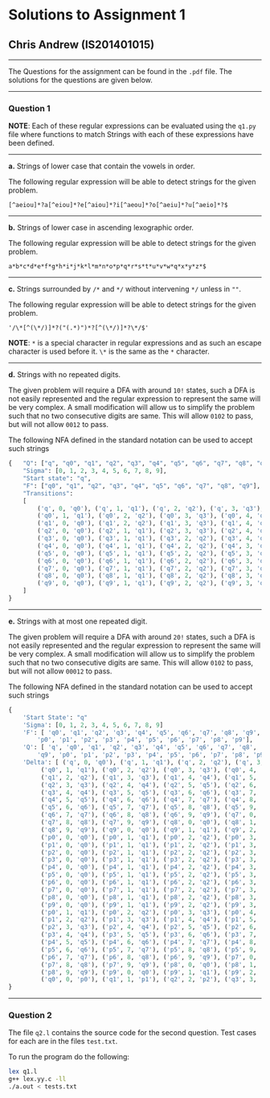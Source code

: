 # Solutions to Assignment 1
## Chris Andrew (IS201401015)
---
The Questions for the assignment can be found in the `.pdf` file.
The solutions for the questions are given below.

-------
### Question 1

__NOTE__: Each of these regular expressions can be evaluated using the `q1.py` file where functions to match Strings with each of these expressions have been defined.

------
**a.** Strings of lower case that contain the vowels in order.

The following regular expression will be able to detect strings for the given problem.
```
[^aeiou]*?a[^eiou]*?e[^aiou]*?i[^aeou]*?o[^aeiu]*?u[^aeio]*?$
```

----
**b.** Strings of lower case in ascending lexographic order.

The following regular expression will be able to detect strings for the given problem.
```
a*b*c*d*e*f*g*h*i*j*k*l*m*n*o*p*q*r*s*t*u*v*w*q*x*y*z*$
```

---
**c.** Strings surrounded by `/*` and `*/` without intervening `*/` unless in `""`.

The following regular expression will be able to detect strings for the given problem.
```
'/\*[^(\*/)]*?("(.*)")*?[^(\*/)]*?\*/$'
```
__NOTE__: `*` is a special character in regular expressions and as such an escape character is used before it. `\*` is the same as the `*` character.

---
**d.** Strings with no repeated digits.

The given problem will require a DFA with around `10!` states, such a DFA is not easily represented and the regular expression to represent the same will be very complex. A small modification will allow us to simplify the problem such that no two consecutive digits are same. This will allow `0102` to pass, but will not allow `0012` to pass.

The following NFA defined in the standard notation can be used to accept such strings
```python
{   "Q": ["q", "q0", "q1", "q2", "q3", "q4", "q5", "q6", "q7", "q8", "q9"],
    "Sigma": [0, 1, 2, 3, 4, 5, 6, 7, 8, 9],
    "Start state": "q",
    "F": ["q0", "q1", "q2", "q3", "q4", "q5", "q6", "q7", "q8", "q9"],
    "Transitions":
    [
        ('q', 0, 'q0'), ('q', 1, 'q1'), ('q', 2, 'q2'), ('q', 3, 'q3'), ('q', 4, 'q4'), ('q', 5, 'q5'), ('q', 6, 'q6'), ('q', 7, 'q7'), ('q', 8, 'q8'), ('q', 9, 'q9'),
        ('q0', 1, 'q1'), ('q0', 2, 'q2'), ('q0', 3, 'q3'), ('q0', 4, 'q4'), ('q0', 5, 'q5'), ('q0', 6, 'q6'), ('q0', 7, 'q7'), ('q0', 8, 'q8'), ('q0', 9, 'q9'),
        ('q1', 0, 'q0'), ('q1', 2, 'q2'), ('q1', 3, 'q3'), ('q1', 4, 'q4'), ('q1', 5, 'q5'), ('q1', 6, 'q6'), ('q1', 7, 'q7'), ('q1', 8, 'q8'), ('q1', 9, 'q9'),
        ('q2', 0, 'q0'), ('q2', 1, 'q1'), ('q2', 3, 'q3'), ('q2', 4, 'q4'), ('q2', 5, 'q5'), ('q2', 6, 'q6'), ('q2', 7, 'q7'), ('q2', 8, 'q8'), ('q2', 9, 'q9'),
        ('q3', 0, 'q0'), ('q3', 1, 'q1'), ('q3', 2, 'q2'), ('q3', 4, 'q4'), ('q3', 5, 'q5'), ('q3', 6, 'q6'), ('q3', 7, 'q7'), ('q3', 8, 'q8'), ('q3', 9, 'q9'),
        ('q4', 0, 'q0'), ('q4', 1, 'q1'), ('q4', 2, 'q2'), ('q4', 3, 'q3'), ('q4', 5, 'q5'), ('q4', 6, 'q6'), ('q4', 7, 'q7'), ('q4', 8, 'q8'), ('q4', 9, 'q9'),
        ('q5', 0, 'q0'), ('q5', 1, 'q1'), ('q5', 2, 'q2'), ('q5', 3, 'q3'), ('q5', 4, 'q4'), ('q5', 6, 'q6'), ('q5', 7, 'q7'), ('q5', 8, 'q8'), ('q5', 9, 'q9'),
        ('q6', 0, 'q0'), ('q6', 1, 'q1'), ('q6', 2, 'q2'), ('q6', 3, 'q3'), ('q6', 4, 'q4'), ('q6', 5, 'q5'), ('q6', 7, 'q7'), ('q6', 8, 'q8'), ('q6', 9, 'q9'),
        ('q7', 0, 'q0'), ('q7', 1, 'q1'), ('q7', 2, 'q2'), ('q7', 3, 'q3'), ('q7', 4, 'q4'), ('q7', 5, 'q5'), ('q7', 6, 'q6'), ('q7', 8, 'q8'), ('q7', 9, 'q9'),
        ('q8', 0, 'q0'), ('q8', 1, 'q1'), ('q8', 2, 'q2'), ('q8', 3, 'q3'), ('q8', 4, 'q4'), ('q8', 5, 'q5'), ('q8', 6, 'q6'), ('q8', 7, 'q7'), ('q8', 9, 'q9'),
        ('q9', 0, 'q0'), ('q9', 1, 'q1'), ('q9', 2, 'q2'), ('q9', 3, 'q3'), ('q9', 4, 'q4'), ('q9', 5, 'q5'), ('q9', 6, 'q6'), ('q9', 7, 'q7'), ('q9', 8, 'q8')
    ]
}
```

---
**e.** Strings with at most one repeated digit.

The given problem will require a DFA with around `20!` states, such a DFA is not easily represented and the regular expression to represent the same will be very complex. A small modification will allow us to simplify the problem such that no two consecutive digits are same. This will allow `0102` to pass, but will not allow `00012` to pass.

The following NFA defined in the standard notation can be used to accept such strings
```python
{
	'Start State': "q"
	'Sigma': [0, 1, 2, 3, 4, 5, 6, 7, 8, 9]
	'F': [ 'q0', 'q1', 'q2', 'q3', 'q4', 'q5', 'q6', 'q7', 'q8', 'q9',
		'p0', 'p1', 'p2', 'p3', 'p4', 'p5', 'p6', 'p7', 'p8', 'p9'],
	'Q': [ 'q', 'q0', 'q1', 'q2', 'q3', 'q4', 'q5', 'q6', 'q7', 'q8',
		'q9', 'p0', 'p1', 'p2', 'p3', 'p4', 'p5', 'p6', 'p7', 'p8', 'p9'],
	'Delta': [ ('q', 0, 'q0'), ('q', 1, 'q1'), ('q', 2, 'q2'), ('q', 3, 'q3'), ('q', 4, 'q4'), ('q', 5, 'q5'), ('q', 6, 'q6'), ('q', 7, 'q7'), ('q', 8, 'q8'), ('q', 9, 'q9'),
		 ('q0', 1, 'q1'), ('q0', 2, 'q2'), ('q0', 3, 'q3'), ('q0', 4, 'q4'), ('q0', 5, 'q5'), ('q0', 6, 'q6'), ('q0', 7, 'q7'), ('q0', 8, 'q8'), ('q0', 9, 'q9'), ('q1', 0, 'q0'),
		 ('q1', 2, 'q2'), ('q1', 3, 'q3'), ('q1', 4, 'q4'), ('q1', 5, 'q5'), ('q1', 6, 'q6'), ('q1', 7, 'q7'), ('q1', 8, 'q8'), ('q1', 9, 'q9'), ('q2', 0, 'q0'), ('q2', 1, 'q1'),
		 ('q2', 3, 'q3'), ('q2', 4, 'q4'), ('q2', 5, 'q5'), ('q2', 6, 'q6'), ('q2', 7, 'q7'), ('q2', 8, 'q8'), ('q2', 9, 'q9'), ('q3', 0, 'q0'), ('q3', 1, 'q1'), ('q3', 2, 'q2'),
		 ('q3', 4, 'q4'), ('q3', 5, 'q5'), ('q3', 6, 'q6'), ('q3', 7, 'q7'), ('q3', 8, 'q8'), ('q3', 9, 'q9'), ('q4', 0, 'q0'), ('q4', 1, 'q1'), ('q4', 2, 'q2'), ('q4', 3, 'q3'),
		 ('q4', 5, 'q5'), ('q4', 6, 'q6'), ('q4', 7, 'q7'), ('q4', 8, 'q8'), ('q4', 9, 'q9'), ('q5', 0, 'q0'), ('q5', 1, 'q1'), ('q5', 2, 'q2'), ('q5', 3, 'q3'), ('q5', 4, 'q4'),
		 ('q5', 6, 'q6'), ('q5', 7, 'q7'), ('q5', 8, 'q8'), ('q5', 9, 'q9'), ('q6', 0, 'q0'), ('q6', 1, 'q1'), ('q6', 2, 'q2'), ('q6', 3, 'q3'), ('q6', 4, 'q4'), ('q6', 5, 'q5'),
		 ('q6', 7, 'q7'), ('q6', 8, 'q8'), ('q6', 9, 'q9'), ('q7', 0, 'q0'), ('q7', 1, 'q1'), ('q7', 2, 'q2'), ('q7', 3, 'q3'), ('q7', 4, 'q4'), ('q7', 5, 'q5'), ('q7', 6, 'q6'),
		 ('q7', 8, 'q8'), ('q7', 9, 'q9'), ('q8', 0, 'q0'), ('q8', 1, 'q1'), ('q8', 2, 'q2'), ('q8', 3, 'q3'), ('q8', 4, 'q4'), ('q8', 5, 'q5'), ('q8', 6, 'q6'), ('q8', 7, 'q7'),
		 ('q8', 9, 'q9'), ('q9', 0, 'q0'), ('q9', 1, 'q1'), ('q9', 2, 'q2'), ('q9', 3, 'q3'), ('q9', 4, 'q4'), ('q9', 5, 'q5'), ('q9', 6, 'q6'), ('q9', 7, 'q7'), ('q9', 8, 'q8'),
		 ('p0', 0, 'q0'), ('p0', 1, 'q1'), ('p0', 2, 'q2'), ('p0', 3, 'q3'), ('p0', 4, 'q4'), ('p0', 5, 'q5'), ('p0', 6, 'q6'), ('p0', 7, 'q7'), ('p0', 8, 'q8'), ('p0', 9, 'q9'),
		 ('p1', 0, 'q0'), ('p1', 1, 'q1'), ('p1', 2, 'q2'), ('p1', 3, 'q3'), ('p1', 4, 'q4'), ('p1', 5, 'q5'), ('p1', 6, 'q6'), ('p1', 7, 'q7'), ('p1', 8, 'q8'), ('p1', 9, 'q9'),
		 ('p2', 0, 'q0'), ('p2', 1, 'q1'), ('p2', 2, 'q2'), ('p2', 3, 'q3'), ('p2', 4, 'q4'), ('p2', 5, 'q5'), ('p2', 6, 'q6'), ('p2', 7, 'q7'), ('p2', 8, 'q8'), ('p2', 9, 'q9'),
		 ('p3', 0, 'q0'), ('p3', 1, 'q1'), ('p3', 2, 'q2'), ('p3', 3, 'q3'), ('p3', 4, 'q4'), ('p3', 5, 'q5'), ('p3', 6, 'q6'), ('p3', 7, 'q7'), ('p3', 8, 'q8'), ('p3', 9, 'q9'),
		 ('p4', 0, 'q0'), ('p4', 1, 'q1'), ('p4', 2, 'q2'), ('p4', 3, 'q3'), ('p4', 4, 'q4'), ('p4', 5, 'q5'), ('p4', 6, 'q6'), ('p4', 7, 'q7'), ('p4', 8, 'q8'), ('p4', 9, 'q9'),
		 ('p5', 0, 'q0'), ('p5', 1, 'q1'), ('p5', 2, 'q2'), ('p5', 3, 'q3'), ('p5', 4, 'q4'), ('p5', 5, 'q5'), ('p5', 6, 'q6'), ('p5', 7, 'q7'), ('p5', 8, 'q8'), ('p5', 9, 'q9'),
		 ('p6', 0, 'q0'), ('p6', 1, 'q1'), ('p6', 2, 'q2'), ('p6', 3, 'q3'), ('p6', 4, 'q4'), ('p6', 5, 'q5'), ('p6', 6, 'q6'), ('p6', 7, 'q7'), ('p6', 8, 'q8'), ('p6', 9, 'q9'),
		 ('p7', 0, 'q0'), ('p7', 1, 'q1'), ('p7', 2, 'q2'), ('p7', 3, 'q3'), ('p7', 4, 'q4'), ('p7', 5, 'q5'), ('p7', 6, 'q6'), ('p7', 7, 'q7'), ('p7', 8, 'q8'), ('p7', 9, 'q9'),
		 ('p8', 0, 'q0'), ('p8', 1, 'q1'), ('p8', 2, 'q2'), ('p8', 3, 'q3'), ('p8', 4, 'q4'), ('p8', 5, 'q5'), ('p8', 6, 'q6'), ('p8', 7, 'q7'), ('p8', 8, 'q8'), ('p8', 9, 'q9'),
		 ('p9', 0, 'q0'), ('p9', 1, 'q1'), ('p9', 2, 'q2'), ('p9', 3, 'q3'), ('p9', 4, 'q4'), ('p9', 5, 'q5'), ('p9', 6, 'q6'), ('p9', 7, 'q7'), ('p9', 8, 'q8'), ('p9', 9, 'q9'),
		 ('p0', 1, 'q1'), ('p0', 2, 'q2'), ('p0', 3, 'q3'), ('p0', 4, 'q4'), ('p0', 5, 'q5'), ('p0', 6, 'q6'), ('p0', 7, 'q7'), ('p0', 8, 'q8'), ('p0', 9, 'q9'), ('p1', 0, 'q0'),
		 ('p1', 2, 'q2'), ('p1', 3, 'q3'), ('p1', 4, 'q4'), ('p1', 5, 'q5'), ('p1', 6, 'q6'), ('p1', 7, 'q7'), ('p1', 8, 'q8'), ('p1', 9, 'q9'), ('p2', 0, 'q0'), ('p2', 1, 'q1'),
		 ('p2', 3, 'q3'), ('p2', 4, 'q4'), ('p2', 5, 'q5'), ('p2', 6, 'q6'), ('p2', 7, 'q7'), ('p2', 8, 'q8'), ('p2', 9, 'q9'), ('p3', 0, 'q0'), ('p3', 1, 'q1'), ('p3', 2, 'q2'),
		 ('p3', 4, 'q4'), ('p3', 5, 'q5'), ('p3', 6, 'q6'), ('p3', 7, 'q7'), ('p3', 8, 'q8'), ('p3', 9, 'q9'), ('p4', 0, 'q0'), ('p4', 1, 'q1'), ('p4', 2, 'q2'), ('p4', 3, 'q3'),
		 ('p4', 5, 'q5'), ('p4', 6, 'q6'), ('p4', 7, 'q7'), ('p4', 8, 'q8'), ('p4', 9, 'q9'), ('p5', 0, 'q0'), ('p5', 1, 'q1'), ('p5', 2, 'q2'), ('p5', 3, 'q3'), ('p5', 4, 'q4'),
		 ('p5', 6, 'q6'), ('p5', 7, 'q7'), ('p5', 8, 'q8'), ('p5', 9, 'q9'), ('p6', 0, 'q0'), ('p6', 1, 'q1'), ('p6', 2, 'q2'), ('p6', 3, 'q3'), ('p6', 4, 'q4'), ('p6', 5, 'q5'),
		 ('p6', 7, 'q7'), ('p6', 8, 'q8'), ('p6', 9, 'q9'), ('p7', 0, 'q0'), ('p7', 1, 'q1'), ('p7', 2, 'q2'), ('p7', 3, 'q3'), ('p7', 4, 'q4'), ('p7', 5, 'q5'), ('p7', 6, 'q6'),
		 ('p7', 8, 'q8'), ('p7', 9, 'q9'), ('p8', 0, 'q0'), ('p8', 1, 'q1'), ('p8', 2, 'q2'), ('p8', 3, 'q3'), ('p8', 4, 'q4'), ('p8', 5, 'q5'), ('p8', 6, 'q6'), ('p8', 7, 'q7'),
		 ('p8', 9, 'q9'), ('p9', 0, 'q0'), ('p9', 1, 'q1'), ('p9', 2, 'q2'), ('p9', 3, 'q3'), ('p9', 4, 'q4'), ('p9', 5, 'q5'), ('p9', 6, 'q6'), ('p9', 7, 'q7'), ('p9', 8, 'q8'),
		 ('q0', 0, 'p0'), ('q1', 1, 'p1'), ('q2', 2, 'p2'), ('q3', 3, 'p3'), ('q4', 4, 'p4'), ('q5', 5, 'p5'), ('q6', 6, 'p6'), ('q7', 7, 'p7'), ('q8', 8, 'p8'), ('q9', 9, 'p9')]
}
```
-------
### Question 2

The file `q2.l` contains the source code for the second question.
Test cases for each are in the files `test.txt`.

To run the program do the following:
```bash
lex q1.l
g++ lex.yy.c -ll
./a.out < tests.txt
```
